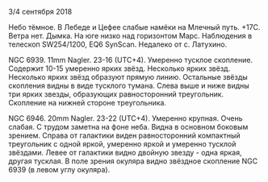 3/4 сентября 2018

Небо тёмное. В Лебеде и Цефее слабые намёки на Млечный путь. +17C. Ветра нет. Дымка. На юге низко над горизонтом Марс. Наблюдения в телескоп SW254/1200, EQ6 SynScan. Недалеко от с. Латухино.

NGC 6939. 11mm Nagler. 23-16 (UTC+4). Умеренно тусклое скопление. Содержит 10-15 умеренно ярких звёзд. Несколько ярких звёзд. Несколько ярких звёзд образуют прямую линию. Остальные звёзды скопления видны в виде тусклого тумана. Слева выше и ниже видны три ярких звезды, образующих равносторонний треугольник. Скопление на нижней стороне треугольника.

NGC 6946. 20mm Nagler. 23-22 (UTC+4). Умеренно крупная. Очень слабая. С трудом заметна на фоне неба. Видна в основном боковым зрением. Справа от галактики виден  равносторонний компактный треугольник с одной яркой, умеренно яркой и умеренно тусклой звёздами. Левее от галактики видно двойную звезду - одна яркая, другая тусклая. В поле зрения окуляра видно звёздное скопление NGC 6939 (в левом углу окуляра).

